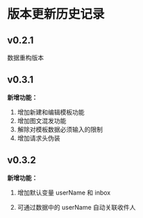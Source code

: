 # 版本更新历史记录

## v0.2.1

数据重构版本

## v0.3.1

**新增功能：**

1. 增加新建和编辑模板功能
2. 增加图文混发功能
3. 解除对模板数据必须输入的限制
4. 增加请求头伪装

## v0.3.2

**新增功能：**

1. 增加默认变量 userName 和 inbox

2. 可通过数据中的 userName 自动关联收件人
